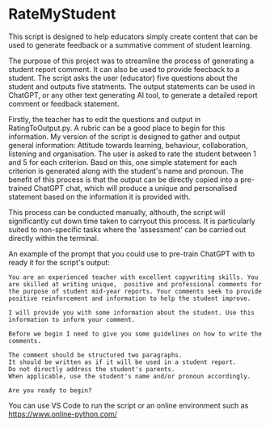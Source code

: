 # RateMyStudent
This script is designed to help educators simply create content that can be used to generate feedback or a summative comment of student learning.

The purpose of this project was to streamline the process of generating a student report comment. It can also be used to provide feecback to a student. 
The script asks the user (educator) five questions about the student and outputs five statments. 
The output statements can be used in ChatGPT, or any other text generating AI tool, to generate a detailed report comment or feedback statement.

Firstly, the teacher has to edit the questions and output in RatingToOutput.py. A rubric can be a good place to begin for this information. 
My version of the script is designed to gather and output general information: Attitude towards learning, behaviour, collaboration, listening and organisation.
The user is asked to rate the student between 1 and 5 for each criterion. Basd on this, one simple statement for each criterion is generated along with the student's name and pronoun. 
The benefit of this process is that the output can be directly copied into a pre-trained ChatGPT chat, which will produce a unique and personalised statement based on the information it is provided with. 

This process can be conducted manually, althouth, the script will significantly cut down time taken to carryout this process. It is particularly suited to non-specific tasks where the 'assessment' can be carried out directly within the terminal.

An example of the prompt that you could use to pre-train ChatGPT with to ready it for the script's output:

	You are an experienced teacher with excellent copywriting skills. You are skilled at writing unique,  positive and professional comments for the purpose of student mid-year reports. Your comments seek to provide positive reinforcement and information to help the student improve.  

	I will provide you with some information about the student. Use this information to inform your comment.
	
	Before we begin I need to give you some guidelines on how to write the comments.

	The comment should be structured two paragraphs. 
	It should be written as if it will be used in a student report. 
	Do not directly address the student's parents. 
	When applicable, use the student's name and/or pronoun accordingly.

	Are you ready to begin?

	
You can use VS Code to run the script or an online environment such as https://www.online-python.com/
